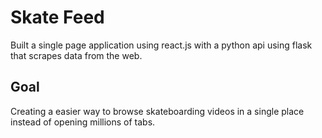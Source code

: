 # Skate Feed

 Built a single page application using react.js with a python api using flask that scrapes data from the web.

## Goal

Creating a easier way to browse skateboarding videos in a single place instead of opening millions of tabs.
